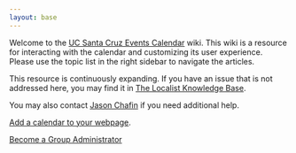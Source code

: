 ```yaml
---
layout: base
---
```

Welcome to the [UC Santa Cruz Events Calendar](https://calendar.ucsc.edu/) wiki. This wiki is a resource for interacting with the calendar and customizing its user experience. Please use the topic list in the right sidebar to navigate the articles.

This resource is continuously expanding. If you have an issue that is not addressed here, you may find it in [The Localist Knowledge Base](https://support.localist.com/).

You may also contact [Jason Chafin](https://campusdirectory.ucsc.edu/cd_detail?uid=jchafin) if you need additional help.

[Add a calendar to your webpage](add-calendar-widget-to-web-page.md).

[Become a Group Administrator](become-group-admin.md)
